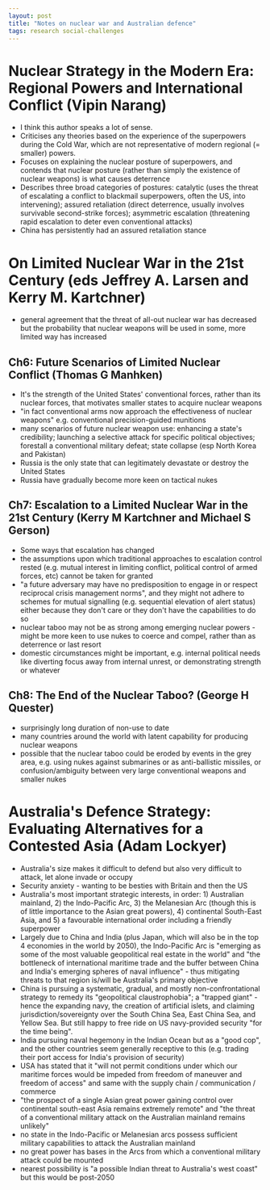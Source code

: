 ```yaml
---
layout: post
title: "Notes on nuclear war and Australian defence"
tags: research social-challenges
---
```

# Nuclear Strategy in the Modern Era: Regional Powers and International Conflict (Vipin Narang)  
- I think this author speaks a lot of sense.  
- Criticises any theories based on the experience of the superpowers during the Cold War, which are not representative of modern regional (= smaller) powers.  
- Focuses on explaining the nuclear posture of superpowers, and contends that nuclear posture (rather than simply the existence of nuclear weapons) is what causes deterrence  
- Describes three broad categories of postures: catalytic (uses the threat of escalating a conflict to blackmail superpowers, often the US, into intervening); assured retaliation (direct deterrence, usually involves survivable second-strike forces); asymmetric escalation (threatening rapid escalation to deter even conventional attacks)  
- China has persistently had an assured retaliation stance  

# On Limited Nuclear War in the 21st Century (eds Jeffrey A. Larsen and Kerry M. Kartchner)  
- general agreement that the threat of all-out nuclear war has decreased but the probability that nuclear weapons will be used in some, more limited way has increased  
## Ch6: Future Scenarios of Limited Nuclear Conflict (Thomas G Manhken)  
- It's the strength of the United States' conventional forces, rather than its nuclear forces, that motivates smaller states to acquire nuclear weapons  
- "in fact conventional arms now approach the effectiveness of nuclear weapons" e.g. conventional precision-guided munitions  
- many scenarios of future nuclear weapon use: enhancing a state's credibility; launching a selective attack for specific political objectives; forestall a conventional military defeat; state collapse (esp North Korea and Pakistan)  
- Russia is the only state that can legitimately devastate or destroy the United States  
- Russia have gradually become more keen on tactical nukes  
## Ch7: Escalation to a Limited Nuclear War in the 21st Century (Kerry M Kartchner and Michael S Gerson)  
- Some ways that escalation has changed  
- the assumptions upon which traditional approaches to escalation control rested (e.g. mutual interest in limiting conflict, political control of armed forces, etc) cannot be taken for granted  
- "a future adversary may have no predisposition to engage in or respect reciprocal crisis management norms", and they might not adhere to schemes for mutual signalling (e.g. sequential elevation of alert status) either because they don't care or they don't have the capabilities to do so  
- nuclear taboo may not be as strong among emerging nuclear powers - might be more keen to use nukes to coerce and compel, rather than as deterrence or last resort  
- domestic circumstances might be important, e.g. internal political needs like diverting focus away from internal unrest, or demonstrating strength or whatever  
## Ch8: The End of the Nuclear Taboo? (George H Quester)  
- surprisingly long duration of non-use to date  
- many countries around the world with latent capability for producing nuclear weapons  
- possible that the nuclear taboo could be eroded by events in the grey area, e.g. using nukes against submarines or as anti-ballistic missiles, or confusion/ambiguity between very large conventional weapons and smaller nukes  

# Australia's Defence Strategy: Evaluating Alternatives for a Contested Asia (Adam Lockyer)  
- Australia's size makes it difficult to defend but also very difficult to attack, let alone invade or occupy  
- Security anxiety - wanting to be besties with Britain and then the US  
- Australia's most important strategic interests, in order: 1) Australian mainland, 2) the Indo-Pacific Arc, 3) the Melanesian Arc (though this is of little importance to the Asian great powers), 4) continental South-East Asia, and 5) a favourable international order including a friendly superpower  
- Largely due to China and India (plus Japan, which will also be in the top 4 economies in the world by 2050), the Indo-Pacific Arc is "emerging as some of the most valuable geopolitical real estate in the world" and "the bottleneck of international maritime trade and the buffer between China and India's emerging spheres of naval influence" - thus mitigating threats to that region is/will be Australia's primary objective  
- China is pursuing a systematic, gradual, and mostly non-confrontational strategy to remedy its "geopolitical claustrophobia"; a "trapped giant" - hence the expanding navy, the creation of artificial islets, and claiming jurisdiction/sovereignty over the South China Sea, East China Sea, and Yellow Sea. But still happy to free ride on US navy-provided security "for the time being".  
- India pursuing naval hegemony in the Indian Ocean but as a "good cop", and the other countries seem generally receptive to this (e.g. trading their port access for India's provision of security)  
- USA has stated that it "will not permit conditions under which our maritime forces would be impeded from freedom of maneuver and freedom of access" and same with the supply chain / communication / commerce  
- "the prospect of a single Asian great power gaining control over continental south-east Asia remains extremely remote" and "the threat of a conventional military attack on the Australian mainland remains unlikely"  
- no state in the Indo-Pacific or Melanesian arcs possess sufficient military capabilities to attack the Australian mainland  
- no great power has bases in the Arcs from which a conventional military attack could be mounted  
- nearest possibility is "a possible Indian threat to Australia's west coast" but this would be post-2050  
